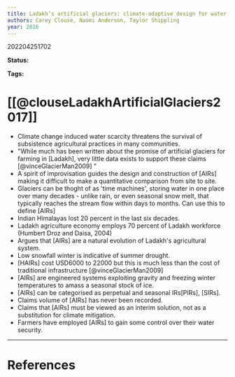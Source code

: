 ```yaml
---
title: Ladakh’s artificial glaciers: climate-adaptive design for water scarcity
authors: Carey Clouse, Naomi Anderson, Taylor Shippling
year: 2016
---
```

202204251702

**Status:** 

**Tags:** 

# [[@clouseLadakhArtificialGlaciers2017]]
- Climate change induced water scarcity threatens the survival of subsistence agricultural practices in many communities.
- "While much has been written about the promise of artificial glaciers for farming in [Ladakh], very little data exists to support these claims [@vinceGlacierMan2009] " 
- A spirit of improvisation guides the design and construction of [AIRs] making it difficult to make a quantitative comparison from site to site.
- Glaciers can be thoght of as 'time machines', storing water in one place over many decades - unlike rain, or even seasonal snow melt, that typically reaches the stream flow within days to months. Can use this to define [AIRs]
- Indian Himalayas lost 20 percent in the last six decades.
- Ladakh agriculture economy employs 70 percent of Ladakh workforce (Humbert Droz and Daisa, 2004)
- Argues that [AIRs] are a natural evolution of Ladakh's agricultural system.
- Low snowfall winter is indicative of summer drought.
- [HAIRs] cost USD6000 to 22000 but this is much less than the cost of traditional infrastructure  [@vinceGlacierMan2009]
- [AIRs] are engineered systems exploiting gravity and freezing winter temperatures to amass a seasonal stock of ice.
- [AIRs] can be categorised as perpetual and seasonal IRs[PIRs], [SIRs].
- Claims volume of [AIRs] has never been recorded.
- Claims that [AIRs] must be viewed as an interim solution, not as a substitution for climate mitigation.
- Farmers have employed [AIRs] to gain some control over their water security. 



---
# References


